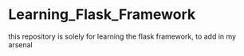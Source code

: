 # Learning_Flask_Framework
this repository is solely for learning the flask framework, to add in my arsenal
